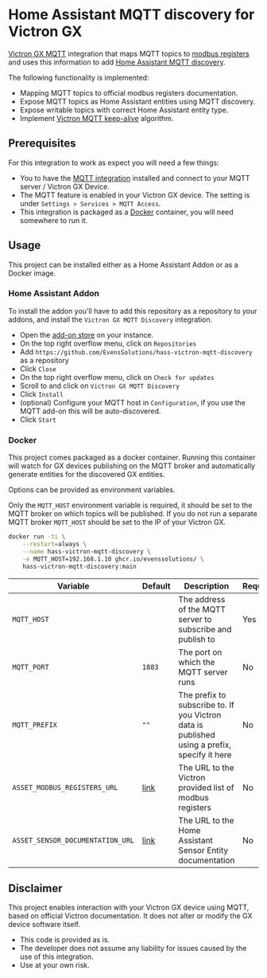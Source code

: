 # Home Assistant MQTT discovery for Victron GX

[Victron GX MQTT](https://github.com/victronenergy/dbus-flashmq) integration that maps MQTT topics to [modbus registers](https://www.victronenergy.com/support-and-downloads/technical-information) and
uses this information to add [Home Assistant MQTT discovery](https://www.home-assistant.io/integrations/mqtt/#mqtt-discovery).

The following functionality is implemented:

- Mapping MQTT topics to official modbus registers documentation.
- Expose MQTT topics as Home Assistant entities using MQTT discovery.
- Expose writable topics with correct Home Assistant entity type.
- Implement [Victron MQTT keep-alive](https://github.com/victronenergy/dbus-flashmq?tab=readme-ov-file#keep-alive) algorithm.

## Prerequisites

For this integration to work as expect you will need a few things:

- You to have the [MQTT integration](https://www.home-assistant.io/integrations/mqtt/) installed and connect to your MQTT server / Victron GX Device.
- The MQTT feature is enabled in your Victron GX device. The setting is under `Settings > Services > MQTT Access`.
- This integration is packaged as a [Docker](https://docs.docker.com/engine/install/) container, you will need somewhere to run it.


## Usage

This project can be installed either as a Home Assistant Addon or as a Docker image.

### Home Assistant Addon

To install the addon you'll have to add this repository as a repository to your addons, and install the `Victron GX MQTT Discovery` integration.

- Open the [add-on store](https://my.home-assistant.io/redirect/supervisor_store/) on your instance.
- On the top right overflow menu, click on `Repositories`
- Add `https://github.com/EvensSolutions/hass-victron-mqtt-discovery` as a repository
- Click `Close`
- On the top right overflow menu, click on `Check for updates`
- Scroll to and click on `Victron GX MQTT Discovery`
- Click `Install`
- (optional) Configure your MQTT host in `Configuration`, if you use the MQTT add-on this will be auto-discovered.
- Click `Start`

### Docker

This project comes packaged as a docker container. Running this container will watch for GX devices publishing on the MQTT broker and automatically generate entities for the discovered GX entities.

Options can be provided as environment variables.

Only the `MQTT_HOST` environment variable is required, it should be set to the MQTT broker on which topics will be published.
If you do not run a separate MQTT broker `MQTT_HOST` should be set to the IP of your Victron GX.

```sh
docker run -ti \
    --restart=always \
    --name hass-victron-mqtt-discovery \
    -e MQTT_HOST=192.168.1.10 ghcr.io/evenssolutions/ \
    hass-victron-mqtt-discovery:main
```

| Variable | Default | Description | Required |
| --- | --- | --- | --- |
| `MQTT_HOST` | | The address of the MQTT server to subscribe and publish to | Yes |
| `MQTT_PORT` | `1883` | The port on which the MQTT server runs | No |
| `MQTT_PREFIX` | `""` | The prefix to subscribe to. If you Victron data is published using a prefix, specify it here | No |
| `ASSET_MODBUS_REGISTERS_URL` | [link](https://www.victronenergy.com/upload/documents/CCGX-Modbus-TCP-register-list-3.50.xlsx) | The URL to the Victron provided list of modbus registers | No |
| `ASSET_SENSOR_DOCUMENTATION_URL` | [link](https://developers.home-assistant.io/docs/core/entity/sensor/) | The URL to the Home Assistant Sensor Entity documentation | No |

## Disclaimer

This project enables interaction with your Victron GX device using MQTT, based on official Victron documentation. It does not alter or modify the GX device software itself.

- This code is provided as is.
- The developer does not assume any liability for issues caused by the use of this integration.
- Use at your own risk.
